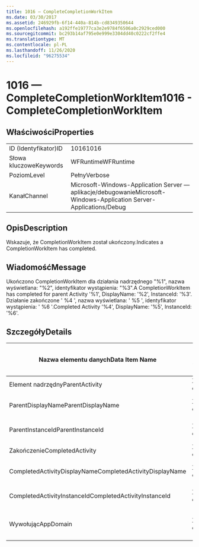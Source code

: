 ```yaml
---
title: 1016 — CompleteCompletionWorkItem
ms.date: 03/30/2017
ms.assetid: 246929fb-6f14-440a-814b-cd8349350644
ms.openlocfilehash: a192ffe19777ca3e2e9784f6506a0c2929ced000
ms.sourcegitcommit: bc293b14af795e0e999e3304dd40c0222cf2ffe4
ms.translationtype: MT
ms.contentlocale: pl-PL
ms.lasthandoff: 11/26/2020
ms.locfileid: "96275534"
---
```

# <a name="1016---completecompletionworkitem"></a><span data-ttu-id="e069a-102">1016 — CompleteCompletionWorkItem</span><span class="sxs-lookup"><span data-stu-id="e069a-102">1016 - CompleteCompletionWorkItem</span></span>

## <a name="properties"></a><span data-ttu-id="e069a-103">Właściwości</span><span class="sxs-lookup"><span data-stu-id="e069a-103">Properties</span></span>  
  
|||  
|-|-|  
|<span data-ttu-id="e069a-104">ID (Identyfikator)</span><span class="sxs-lookup"><span data-stu-id="e069a-104">ID</span></span>|<span data-ttu-id="e069a-105">1016</span><span class="sxs-lookup"><span data-stu-id="e069a-105">1016</span></span>|  
|<span data-ttu-id="e069a-106">Słowa kluczowe</span><span class="sxs-lookup"><span data-stu-id="e069a-106">Keywords</span></span>|<span data-ttu-id="e069a-107">WFRuntime</span><span class="sxs-lookup"><span data-stu-id="e069a-107">WFRuntime</span></span>|  
|<span data-ttu-id="e069a-108">Poziom</span><span class="sxs-lookup"><span data-stu-id="e069a-108">Level</span></span>|<span data-ttu-id="e069a-109">Pełny</span><span class="sxs-lookup"><span data-stu-id="e069a-109">Verbose</span></span>|  
|<span data-ttu-id="e069a-110">Kanał</span><span class="sxs-lookup"><span data-stu-id="e069a-110">Channel</span></span>|<span data-ttu-id="e069a-111">Microsoft-Windows-Application Server — aplikacje/debugowanie</span><span class="sxs-lookup"><span data-stu-id="e069a-111">Microsoft-Windows-Application Server-Applications/Debug</span></span>|  
  
## <a name="description"></a><span data-ttu-id="e069a-112">Opis</span><span class="sxs-lookup"><span data-stu-id="e069a-112">Description</span></span>  

 <span data-ttu-id="e069a-113">Wskazuje, że CompletionWorkItem został ukończony.</span><span class="sxs-lookup"><span data-stu-id="e069a-113">Indicates a CompletionWorkItem has completed.</span></span>  
  
## <a name="message"></a><span data-ttu-id="e069a-114">Wiadomość</span><span class="sxs-lookup"><span data-stu-id="e069a-114">Message</span></span>  

 <span data-ttu-id="e069a-115">Ukończono CompletionWorkItem dla działania nadrzędnego "%1", nazwa wyświetlana: "%2", identyfikator wystąpienia: "%3".</span><span class="sxs-lookup"><span data-stu-id="e069a-115">A CompletionWorkItem has completed for parent Activity '%1', DisplayName: '%2', InstanceId: '%3'.</span></span> <span data-ttu-id="e069a-116">Działanie zakończone ' %4 ', nazwa wyświetlana: ' %5 ', identyfikator wystąpienia: ' %6 '.</span><span class="sxs-lookup"><span data-stu-id="e069a-116">Completed Activity '%4', DisplayName: '%5', InstanceId: '%6'.</span></span>  
  
## <a name="details"></a><span data-ttu-id="e069a-117">Szczegóły</span><span class="sxs-lookup"><span data-stu-id="e069a-117">Details</span></span>  
  
|<span data-ttu-id="e069a-118">Nazwa elementu danych</span><span class="sxs-lookup"><span data-stu-id="e069a-118">Data Item Name</span></span>|<span data-ttu-id="e069a-119">Typ elementu danych</span><span class="sxs-lookup"><span data-stu-id="e069a-119">Data Item Type</span></span>|<span data-ttu-id="e069a-120">Opis</span><span class="sxs-lookup"><span data-stu-id="e069a-120">Description</span></span>|  
|--------------------|--------------------|-----------------|  
|<span data-ttu-id="e069a-121">Element nadrzędny</span><span class="sxs-lookup"><span data-stu-id="e069a-121">ParentActivity</span></span>|<span data-ttu-id="e069a-122">XS: ciąg</span><span class="sxs-lookup"><span data-stu-id="e069a-122">xs:string</span></span>|<span data-ttu-id="e069a-123">Nazwa typu działania nadrzędnego.</span><span class="sxs-lookup"><span data-stu-id="e069a-123">The type name of the parent activity.</span></span>|  
|<span data-ttu-id="e069a-124">ParentDisplayName</span><span class="sxs-lookup"><span data-stu-id="e069a-124">ParentDisplayName</span></span>|<span data-ttu-id="e069a-125">XS: ciąg</span><span class="sxs-lookup"><span data-stu-id="e069a-125">xs:string</span></span>|<span data-ttu-id="e069a-126">Nazwa wyświetlana działania nadrzędnego.</span><span class="sxs-lookup"><span data-stu-id="e069a-126">The display name of the parent activity.</span></span>|  
|<span data-ttu-id="e069a-127">ParentInstanceId</span><span class="sxs-lookup"><span data-stu-id="e069a-127">ParentInstanceId</span></span>|<span data-ttu-id="e069a-128">XS: ciąg</span><span class="sxs-lookup"><span data-stu-id="e069a-128">xs:string</span></span>|<span data-ttu-id="e069a-129">Identyfikator wystąpienia działania nadrzędnego.</span><span class="sxs-lookup"><span data-stu-id="e069a-129">The instance id of the parent activity.</span></span>|  
|<span data-ttu-id="e069a-130">Zakończenie</span><span class="sxs-lookup"><span data-stu-id="e069a-130">CompletedActivity</span></span>|<span data-ttu-id="e069a-131">XS: ciąg</span><span class="sxs-lookup"><span data-stu-id="e069a-131">xs:string</span></span>|<span data-ttu-id="e069a-132">Nazwa typu działania zakończonego.</span><span class="sxs-lookup"><span data-stu-id="e069a-132">The type name of the completed activity.</span></span>|  
|<span data-ttu-id="e069a-133">CompletedActivityDisplayName</span><span class="sxs-lookup"><span data-stu-id="e069a-133">CompletedActivityDisplayName</span></span>|<span data-ttu-id="e069a-134">XS: ciąg</span><span class="sxs-lookup"><span data-stu-id="e069a-134">xs:string</span></span>|<span data-ttu-id="e069a-135">Nazwa wyświetlana działania zakończonego.</span><span class="sxs-lookup"><span data-stu-id="e069a-135">The display name of the completed activity.</span></span>|  
|<span data-ttu-id="e069a-136">CompletedActivityInstanceId</span><span class="sxs-lookup"><span data-stu-id="e069a-136">CompletedActivityInstanceId</span></span>|<span data-ttu-id="e069a-137">XS: ciąg</span><span class="sxs-lookup"><span data-stu-id="e069a-137">xs:string</span></span>|<span data-ttu-id="e069a-138">Identyfikator wystąpienia ukończonego działania.</span><span class="sxs-lookup"><span data-stu-id="e069a-138">The instance id of the completed activity.</span></span>|  
|<span data-ttu-id="e069a-139">Wywołując</span><span class="sxs-lookup"><span data-stu-id="e069a-139">AppDomain</span></span>|<span data-ttu-id="e069a-140">XS: ciąg</span><span class="sxs-lookup"><span data-stu-id="e069a-140">xs:string</span></span>|<span data-ttu-id="e069a-141">Ciąg zwracany przez element AppDomain. CurrentDomain —. FriendlyName.</span><span class="sxs-lookup"><span data-stu-id="e069a-141">The string returned by AppDomain.CurrentDomain.FriendlyName.</span></span>|
